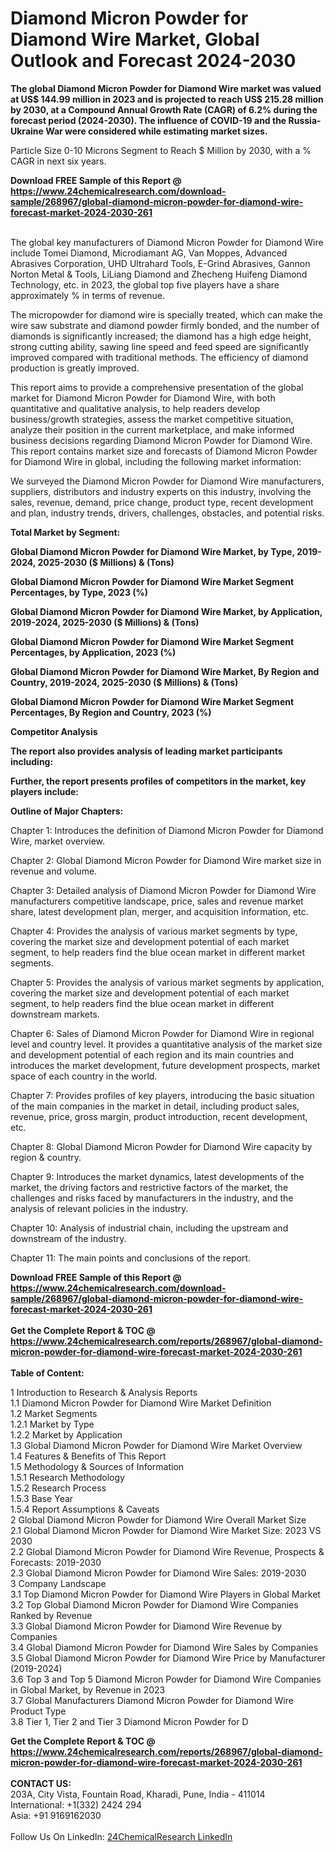 <h1>Diamond Micron Powder for Diamond Wire Market, Global Outlook and Forecast 2024-2030</h1><p><strong>The global Diamond Micron Powder for Diamond Wire market was valued at US$ 144.99 million in 2023 and is projected to reach US$ 215.28 million by 2030, at a Compound Annual Growth Rate (CAGR) of 6.2% during the forecast period (2024-2030). The influence of COVID-19 and the Russia-Ukraine War were considered while estimating market sizes.</strong></p><p>
</p><p>Particle Size 0-10 Microns Segment to Reach $ Million by 2030, with a % CAGR in next six years.</p><div><b>Download FREE Sample of this Report @ 
            <a href="https://www.24chemicalresearch.com/download-sample/268967/global-diamond-micron-powder-for-diamond-wire-forecast-market-2024-2030-261">
            https://www.24chemicalresearch.com/download-sample/268967/global-diamond-micron-powder-for-diamond-wire-forecast-market-2024-2030-261</a></b></div><br><p>
The global key manufacturers of Diamond Micron Powder for Diamond Wire include Tomei Diamond, Microdiamant AG, Van Moppes, Advanced Abrasives Corporation, UHD Ultrahard Tools, E-Grind Abrasives, Gannon Norton Metal &amp; Tools, LiLiang Diamond and Zhecheng Huifeng Diamond Technology, etc. in 2023, the global top five players have a share approximately % in terms of revenue.</p><p>
The micropowder for diamond wire is specially treated, which can make the wire saw substrate and diamond powder firmly bonded, and the number of diamonds is significantly increased; the diamond has a high edge height, strong cutting ability, sawing line speed and feed speed are significantly improved compared with traditional methods. The efficiency of diamond production is greatly improved.</p><p>
This report aims to provide a comprehensive presentation of the global market for Diamond Micron Powder for Diamond Wire, with both quantitative and qualitative analysis, to help readers develop business/growth strategies, assess the market competitive situation, analyze their position in the current marketplace, and make informed business decisions regarding Diamond Micron Powder for Diamond Wire. This report contains market size and forecasts of Diamond Micron Powder for Diamond Wire in global, including the following market information:</p><p>
</p><p>
</p><p>We surveyed the Diamond Micron Powder for Diamond Wire manufacturers, suppliers, distributors and industry experts on this industry, involving the sales, revenue, demand, price change, product type, recent development and plan, industry trends, drivers, challenges, obstacles, and potential risks.</p><p>
<strong>Total Market by Segment:</strong></p><p>
<strong>Global Diamond Micron Powder for Diamond Wire Market, by Type, 2019-2024, 2025-2030 ($ Millions) &amp; (Tons)</strong></p><p>
<strong>Global Diamond Micron Powder for Diamond Wire Market Segment Percentages, by Type, 2023 (%)</strong></p><p>
</p><p>
<strong>Global Diamond Micron Powder for Diamond Wire Market, by Application, 2019-2024, 2025-2030 ($ Millions) &amp; (Tons)</strong></p><p>
<strong>Global Diamond Micron Powder for Diamond Wire Market Segment Percentages, by Application, 2023 (%)</strong></p><p>
</p><p>
<strong>Global Diamond Micron Powder for Diamond Wire Market, By Region and Country, 2019-2024, 2025-2030 ($ Millions) &amp; (Tons)</strong></p><p>
<strong>Global Diamond Micron Powder for Diamond Wire Market Segment Percentages, By Region and Country, 2023 (%)</strong></p><p>
</p><p>
<strong>Competitor Analysis</strong></p><p>
<strong>The report also provides analysis of leading market participants including:</strong></p><p>
</p><p>
<strong>Further, the report presents profiles of competitors in the market, key players include:</strong></p><p>
</p><p>
</p><p><strong>Outline of Major Chapters:</strong></p><p>
Chapter 1: Introduces the definition of Diamond Micron Powder for Diamond Wire, market overview.</p><p>
Chapter 2: Global Diamond Micron Powder for Diamond Wire market size in revenue and volume.</p><p>
Chapter 3: Detailed analysis of Diamond Micron Powder for Diamond Wire manufacturers competitive landscape, price, sales and revenue market share, latest development plan, merger, and acquisition information, etc.</p><p>
Chapter 4: Provides the analysis of various market segments by type, covering the market size and development potential of each market segment, to help readers find the blue ocean market in different market segments.</p><p>
Chapter 5: Provides the analysis of various market segments by application, covering the market size and development potential of each market segment, to help readers find the blue ocean market in different downstream markets.</p><p>
Chapter 6: Sales of Diamond Micron Powder for Diamond Wire in regional level and country level. It provides a quantitative analysis of the market size and development potential of each region and its main countries and introduces the market development, future development prospects, market space of each country in the world.</p><p>
Chapter 7: Provides profiles of key players, introducing the basic situation of the main companies in the market in detail, including product sales, revenue, price, gross margin, product introduction, recent development, etc.</p><p>
Chapter 8: Global Diamond Micron Powder for Diamond Wire capacity by region &amp; country.</p><p>
Chapter 9: Introduces the market dynamics, latest developments of the market, the driving factors and restrictive factors of the market, the challenges and risks faced by manufacturers in the industry, and the analysis of relevant policies in the industry.</p><p>
Chapter 10: Analysis of industrial chain, including the upstream and downstream of the industry.</p><p>
Chapter 11: The main points and conclusions of the report.</p><div><b>Download FREE Sample of this Report @ 
            <a href="https://www.24chemicalresearch.com/download-sample/268967/global-diamond-micron-powder-for-diamond-wire-forecast-market-2024-2030-261">
            https://www.24chemicalresearch.com/download-sample/268967/global-diamond-micron-powder-for-diamond-wire-forecast-market-2024-2030-261</a></b></div><br><div><b>Get the Complete Report & TOC @ 
            <a href="https://www.24chemicalresearch.com/reports/268967/global-diamond-micron-powder-for-diamond-wire-forecast-market-2024-2030-261">
            https://www.24chemicalresearch.com/reports/268967/global-diamond-micron-powder-for-diamond-wire-forecast-market-2024-2030-261</a></b></div><br>
            <b>Table of Content:</b><p>1 Introduction to Research & Analysis Reports<br />
    1.1 Diamond Micron Powder for Diamond Wire Market Definition<br />
    1.2 Market Segments<br />
        1.2.1 Market by Type<br />
        1.2.2 Market by Application<br />
    1.3 Global Diamond Micron Powder for Diamond Wire Market Overview<br />
    1.4 Features & Benefits of This Report<br />
    1.5 Methodology & Sources of Information<br />
        1.5.1 Research Methodology<br />
        1.5.2 Research Process<br />
        1.5.3 Base Year<br />
        1.5.4 Report Assumptions & Caveats<br />
2 Global Diamond Micron Powder for Diamond Wire Overall Market Size<br />
    2.1 Global Diamond Micron Powder for Diamond Wire Market Size: 2023 VS 2030<br />
    2.2 Global Diamond Micron Powder for Diamond Wire Revenue, Prospects & Forecasts: 2019-2030<br />
    2.3 Global Diamond Micron Powder for Diamond Wire Sales: 2019-2030<br />
3 Company Landscape<br />
    3.1 Top Diamond Micron Powder for Diamond Wire Players in Global Market<br />
    3.2 Top Global Diamond Micron Powder for Diamond Wire Companies Ranked by Revenue<br />
    3.3 Global Diamond Micron Powder for Diamond Wire Revenue by Companies<br />
    3.4 Global Diamond Micron Powder for Diamond Wire Sales by Companies<br />
    3.5 Global Diamond Micron Powder for Diamond Wire Price by Manufacturer (2019-2024)<br />
    3.6 Top 3 and Top 5 Diamond Micron Powder for Diamond Wire Companies in Global Market, by Revenue in 2023<br />
    3.7 Global Manufacturers Diamond Micron Powder for Diamond Wire Product Type<br />
    3.8 Tier 1, Tier 2 and Tier 3 Diamond Micron Powder for D</p><div><b>Get the Complete Report & TOC @ 
            <a href="https://www.24chemicalresearch.com/reports/268967/global-diamond-micron-powder-for-diamond-wire-forecast-market-2024-2030-261">
            https://www.24chemicalresearch.com/reports/268967/global-diamond-micron-powder-for-diamond-wire-forecast-market-2024-2030-261</a></b></div><br><b>CONTACT US:</b><br>
            203A, City Vista, Fountain Road, Kharadi, Pune, India - 411014<br>
            International: +1(332) 2424 294<br>
            Asia: +91 9169162030 <br><br>
            Follow Us On LinkedIn: <a href="https://www.linkedin.com/company/24chemicalresearch/">24ChemicalResearch LinkedIn</a>